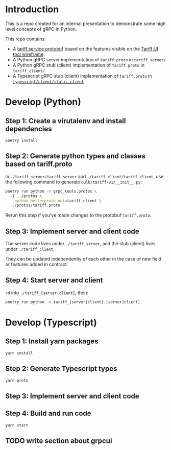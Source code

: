 
# Introduction
This is a repo created for an internal presentation to demonstrate some high level concepts of gRPC in Python.

This repo contains:
- A [tariff service protobuf](./protos/tariff.proto) based on the features visible on the [Tariff UI tool wireframe](https://bulbenergy.atlassian.net/wiki/spaces/BENG/pages/2384232678/Tariff+UI+tool).
- A Python gRPC server implementation of `tariff.proto` in `tariff_server/`
- A Python gRPC stub (client) implementation of `tariff.proto` in `tariff_client/`
- A Typescript gRPC stub (client) implementation of `tariff.proto` in [`typescript/client/static_client`](./typescript/client/static_client)

# Develop (Python)

## Step 1: Create a virutalenv and install dependencies

`poetry install`

## Step 2: Generate python types and classes based on tariff.proto

In `./tariff_server/tariff_server` and `./tariff_client/tariff_client`, use the following command to generate `bulb/tariff/v1/__init__.py`:

```bash
poetry run python -m grpc_tools.protoc \ 
  -I ../protos \
  --python_betterproto_out=tariff_client \
  ../protos/tariff.proto
```

Rerun this step if you've made changes to the protobuf `tariff.proto`.

## Step 3: Implement server and client code

The server code lives under `./tariff_server`, and the stub (client) lives under `./tariff_client`.

They can be updated independently of each other in the case of new field or features added in contract.


## Step 4: Start server and client

`cd` into `./tariff_[server|client]`, then: 

```bash
poetry run python -m tariff_[server|client].[server|client]
```

# Develop (Typescript)
## Step 1: Install yarn packages

`yarn install`

## Step 2: Generate Typescript types

`yarn proto`

## Step 3: Implement server and client code

## Step 4: Build and run code

`yarn start`

## TODO write section about grpcui

